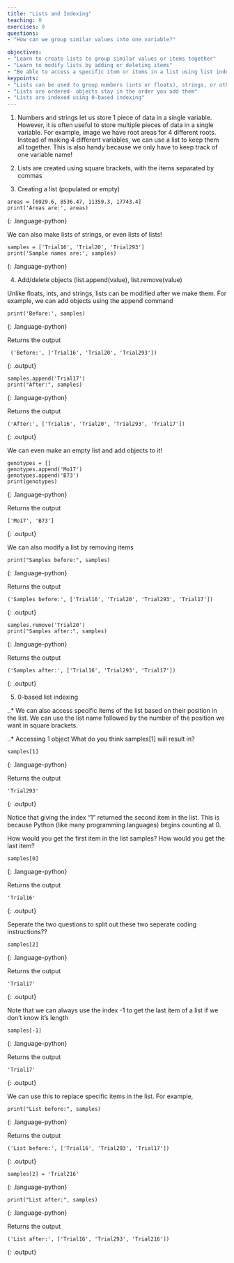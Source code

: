 ```yaml
---
title: "Lists and Indexing"
teaching: 0
exercises: 0
questions:
- "How can we group similar values into one variable?"

objectives:
- "Learn to create lists to group similar values or items together"
- "Learn to modify lists by adding or deleting items"
- "Be able to access a specific item or items in a list using list indexing"
keypoints:
- "Lists can be used to group numbers (ints or floats), strings, or other kinds of values together in one variable"
- "Lists are ordered- objects stay in the order you add them"
- "Lists are indexed using 0-based indexing"
---
```

1. Numbers and strings let us store 1 piece of data in a single variable.  However, it is often useful to store multiple pieces of data in a single variable.  For example, image we have root areas for 4 different roots.  Instead of making 4 different variables, we can use a list to keep them all together.  This is also handy because we only have to keep track of one variable name! 

2. Lists are created using square brackets, with the items separated by commas

3. Creating a list (populated or empty)
~~~
areas = [6929.6, 8536.47, 11359.3, 17743.4]
print('Areas are:', areas)
~~~
{: .language-python}

We can also make lists of strings, or even lists of lists!
~~~
samples = ['Trial16', 'Trial20', 'Trial293']
print('Sample names are:', samples)
~~~
{: .language-python}

4. Add/delete objects (list.append(value), list.remove(value)

Unlike floats, ints, and strings, lists can be modified after we make them.  For example, we can add objects using the append command

~~~ 
print('Before:', samples)
~~~
{: .language-python}

Returns the output
~~~
 ('Before:', ['Trial16', 'Trial20', 'Trial293'])
~~~
{: .output}

~~~
samples.append('Trial17')
print("After:", samples)
~~~ 
{: .language-python}

Returns the output
~~~
('After:', ['Trial16', 'Trial20', 'Trial293', 'Trial17'])
~~~
{: .output}

We can even make an empty list and add objects to it!

~~~
genotypes = []
genotypes.append('Mo17')
genotypes.append('B73')
print(genotypes)
~~~
{: .language-python}

Returns the output
~~~
['Mo17', 'B73']
~~~
{: .output}

We can also modify a list by removing items

~~~
print("Samples before:", samples)
~~~
{: .language-python}

Returns the output
~~~
('Samples before:', ['Trial16', 'Trial20', 'Trial293', 'Trial17'])
~~~
{: .output}


~~~
samples.remove('Trial20')
print("Samples after:", samples)
~~~
{: .language-python}

Returns the output
~~~
('Samples after:', ['Trial16', 'Trial293', 'Trial17'])
~~~
{: .output}

5. 0-based list indexing

..* We can also access specific items of the list based on their position in the list.  We can use the list name followed by the number of the position we want in square brackets.

..* Accessing 1 object
What do you think samples[1] will result in?

~~~
samples[1]
~~~
{: .language-python}

Returns the output
~~~
'Trial293'
~~~
{: .output}

Notice that giving the index “1” returned the second item in the list.  This is because Python (like many programming languages) begins counting at 0.  

How would you get the first item in the list samples?  How would you get the last item?

~~~
samples[0]
~~~
{: .language-python}

Returns the output
~~~
'Trial16'
~~~
{: .output}

Seperate the two questions to split out these two seperate coding instructions??

~~~
samples[2]
~~~
{: .language-python}

Returns the output
~~~
'Trial17'
~~~
{: .output}

Note that we can always use the index -1  to get the last item of a list if we don’t know it’s length

~~~
samples[-1]
~~~
{: .language-python}

Returns the output
~~~
'Trial17'
~~~
{: .output}

We can use this to replace specific items in the list.  For example,

~~~
print("List before:", samples)
~~~
{: .language-python}

Returns the output
~~~
('List before:', ['Trial16', 'Trial293', 'Trial17'])
~~~
{: .output}

~~~
samples[2] = 'Trial216'
~~~
{: .language-python}

~~~
print("List after:", samples)
~~~
{: .language-python}

Returns the output
~~~
('List after:', ['Trial16', 'Trial293', 'Trial216'])
~~~
{: .output}


